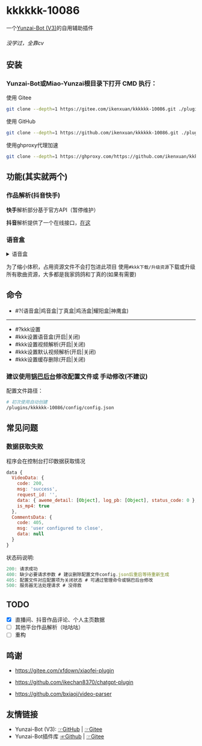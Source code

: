 # kkkkkk-10086
一个[Yunzai-Bot (V3)](https://github.com/yoimiya-kokomi/Miao-Yunzai)的自用辅助插件
###### 没学过，全靠cv

## 安装
### Yunzai-Bot或Miao-Yunzai根目录下打开 CMD 执行：
使用 Gitee
```sh
git clone --depth=1 https://gitee.com/ikenxuan/kkkkkk-10086.git ./plugins/kkkkkk-10086/
```
使用 GitHub
```sh
git clone --depth=1 https://github.com/ikenxuan/kkkkkk-10086.git ./plugins/kkkkkk-10086/
```
使用ghproxy代理加速
```sh
git clone --depth=1 https://ghproxy.com/https://github.com/ikenxuan/kkkkkk-10086.git ./plugins/kkkkkk-10086/
```

## 功能(其实就两个)

### 作品解析(抖音快手)

**快手**解析部分基于官方API（暂停维护）

**抖音**解析提供了一个在线接口，[在这](https://github.com/bxiaoj/video-parser)

### 语音盒

<details>
  <summary>语音盒</summary>

鸡音盒

丁真盒

鸡汤盒

耀阳盒

神鹰盒
</details>

为了缩小体积，占用资源文件不会打包进此项目
使用`#kkk下载/升级资源`下载或升级所有歌曲资源，大多都是我家鸽鸽和丁真的(如果有需要)



## 命令
- #?(语音盒|鸡音盒|丁真盒|鸡汤盒|耀阳盒|神鹰盒)
---
- #?kkk设置
- #kkk设置语音盒(开启|关闭)
- #kkk设置视频解析(开启|关闭)
- #kkk设置默认视频解析(开启|关闭)
- #kkk设置缓存删除(开启|关闭)

### 建议使用[锅巴后台](https://gitee.com/guoba-yunzai/guoba-plugin)修改配置文件或 手动修改(不建议)

配置文件路径：
```sh
# 初次使用自动创建
/plugins/kkkkkk-10086/config/config.json
```

## 常见问题
### 数据获取失败
程序会在控制台打印数据获取情况
```js
data {
  VideoData: {
    code: 200,
    msg: 'success',
    request_id: '',
    data: { aweme_detail: [Object], log_pb: [Object], status_code: 0 },
    is_mp4: true
  },
  CommentsData: {
    code: 405,
    msg: 'user configured to close',
    data: null
  }
}
```
状态码说明: 
```js
200: 请求成功
400: 缺少必要请求参数 # 建议删除配置文件config.json后重启等待重新生成
405: 配置文件对应配置项为关闭状态 # 可通过管理命令或锅巴后台修改
500: 服务器无法处理请求 # 没得救
```
## TODO
- [x] 直播间、抖音作品评论、个人主页数据
- [ ] 其他平台作品解析（咕咕咕）
- [ ] 重构

## 鸣谢

- https://gitee.com/xfdown/xiaofei-plugin

- https://github.com/ikechan8370/chatgpt-plugin

- https://github.com/bxiaoj/video-parser

## 友情链接

* Yunzai-Bot (V3): [☞GitHub](https://github.com/yoimiya-kokomi/Miao-Yunzai) | [☞Gitee](https://gitee.com/yoimiya-kokomi/Miao-Yunzai)
* Yunzai-Bot插件库 [☞Github](https://github.com/yhArcadia/Yunzai-Bot-plugins-index) | [☞Gitee](https://gitee.com/yhArcadia/Yunzai-Bot-plugins-index)
